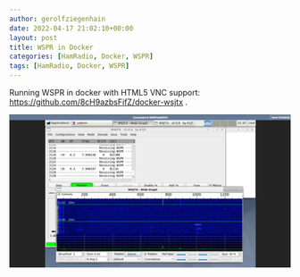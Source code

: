 ```yaml
---
author: gerolfziegenhain
date: 2022-04-17 21:02:10+00:00
layout: post
title: WSPR in Docker
categories: [HamRadio, Docker, WSPR]
tags: [HamRadio, Docker, WSPR]
---
```


Running WSPR in docker with HTML5 VNC support: https://github.com/8cH9azbsFifZ/docker-wsjtx .

![Example: Running WSJTX in Docker with HTML5](screenshot.png)